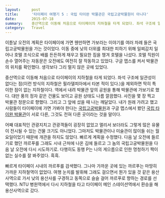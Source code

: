 ```yaml
---
layout:     post
title:      '타이페이 여행기 5 : 국립 타이완 박물관은 국립고궁박물원이 아니다'
date:       2015-07-18
summary:    중산역으로 이동해 처음으로 타이페이의 지하철을 타게 되었다. 좌석 구조에 일관성이 없다는 점(이런 방식의 지하철은 필라델피아에서 타본 적이 있다.)을 제외하면 딱히 특이한 점이 없는 지하철이다. 역에서 내려 박물관 앞의 공원을 통해 박물관에 가보기로 했다. 대만 풍의 정자 같은 건물도 보이고 공원 상태도 나름 깔끔했다. 사진을 몇 장 찍고 박물관 정문으로 향했다. 그리고 그 앞에 섰을 때 나는 깨달았다. 내가 원래 가려고 했고 사람들이 타이페이에 가면 가봐야 한다는 국립고궁박물원과 구글 맵스에서 봤던 국립 타이완 박물관이 서로 다른, 그것도 전혀 다른 곳이라는 것을 말이다.
category:	Travel
---
```


이튿날 오전의 계획은 타이페이에 가면 웬만하면 가보라는 이야기를 여러 차례 들은 국립고궁박물원을 가는 것이었다. 이동 중에 낮의 더위를 최대한 피하기 위해 일찌감치 일어나 호텔 조식으로 배를 든든하게 채우고 필요한 짐을 챙겨 호텔을 나섰다. 호텔 직원이 손수 열어주는 자동문은 오전에도 여전히 잘 작동하고 있었다. 구글 맵스를 켜서 박물관의 위치를 확인했다. 생각보다 그리 멀지 않은 곳에 있었다.

중산역으로 이동해 처음으로 타이페이의 지하철을 타게 되었다. 좌석 구조에 일관성이 없다는 점(이런 방식의 지하철은 필라델피아에서 타본 적이 있다.)을 제외하면 딱히 특이한 점이 없는 지하철이다. 역에서 내려 박물관 앞의 공원을 통해 박물관에 가보기로 했다. 대만 풍의 정자 같은 건물도 보이고 공원 상태도 나름 깔끔했다. 사진을 몇 장 찍고 박물관 정문으로 향했다. 그리고 그 앞에 섰을 때 나는 깨달았다. 내가 원래 가려고 했고 사람들이 타이페이에 가면 가봐야 한다는 [국립고궁박물원](https://ko.wikipedia.org/wiki/%EA%B5%AD%EB%A6%BD%EA%B3%A0%EA%B6%81%EB%B0%95%EB%AC%BC%EC%9B%90)과 구글 맵스에서 봤던 [국립 타이완 박물관](https://ko.wikipedia.org/wiki/%EA%B5%AD%EB%A6%BD_%ED%83%80%EC%9D%B4%EC%99%84_%EB%B0%95%EB%AC%BC%EA%B4%80)이 서로 다른, 그것도 전혀 다른 곳이라는 것을 말이다.

어째 대표적인 관광지치고 관광객들이 굉장히 없었고 멀리서 보더라도 그렇게 많은 유물이 전시될 수 있는 건물 크기도 아니었다. 그마저도 박물관이나 미술관이 많이들 쉬는 월요일이었기 때문에 개관을 하지도 않았다. 빠르게 계획을 수정했다. 다음 날 오전에 들르기로 했던 까르푸를 그래도 시내 근처에 나온 김에 들르고 그 놈의 국립고궁박물원을 다음 날 오전에 다시 시도하기로. 다행히도 동행 P는 나의 게으름으로 인한 멍청하기 짝이 없는 실수를 잘 봐주었다. 흑흑.

빠르게 타이페이 시내의 까르푸를 검색했다. 그나마 가까운 곳에 있는 까르푸는 마땅히 가까운 지하철역이 없었다. 여행 눈치를 발휘해 그래도 걸으면서 뭔가 있을 것 같은 용산사역으로 가서 낮의 용산사를 구경하고 동쪽으로 슬슬 걸어 까르푸로 향하는 경로를 선택했다. NTU 병원역에서 다시 지하철을 타고 타이페이 메인 스테이션역에서 환승을 해 용산사역으로 갔다.
